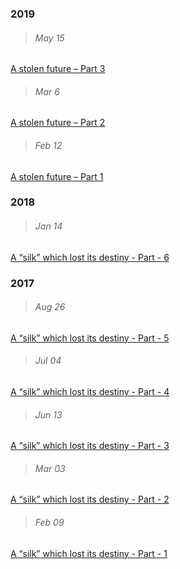 ### 2019

 > ###### May 15
 [A stolen future – Part 3](https://akhil-ghatiki.github.io/#/stolen-future-3)
 
 > ###### Mar 6
 [A stolen future – Part 2](https://akhil-ghatiki.github.io/#/stolen-future-2)
 
 > ###### Feb 12
 [A stolen future – Part 1](https://akhil-ghatiki.github.io/#/stolen-future-1)

### 2018

 > ###### Jan 14
 [A “silk” which lost its destiny - Part - 6](https://akhil-ghatiki.github.io/#/silk-destiny-6)
 
### 2017

 > ###### Aug 26
 [A “silk” which lost its destiny - Part - 5](https://akhil-ghatiki.github.io/#/silk-destiny-5)
 
 > ###### Jul 04
 [A “silk” which lost its destiny - Part - 4](https://akhil-ghatiki.github.io/#/silk-destiny-4)
 
 > ###### Jun 13
 [A “silk” which lost its destiny - Part - 3](https://akhil-ghatiki.github.io/#/silk-destiny-3)
 
 > ###### Mar 03
 [A “silk” which lost its destiny - Part - 2](https://akhil-ghatiki.github.io/#/silk-destiny-2)

 > ###### Feb 09
[A “silk” which lost its destiny - Part - 1](https://akhil-ghatiki.github.io/#/silk-destiny-1)
 
 
 
 
 
